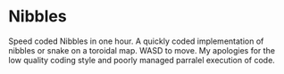# Nibbles
Speed coded Nibbles in one hour. 
A quickly coded implementation of nibbles or snake on a toroidal map. WASD to move. My apologies for the low quality coding style and poorly managed parralel execution of code.
